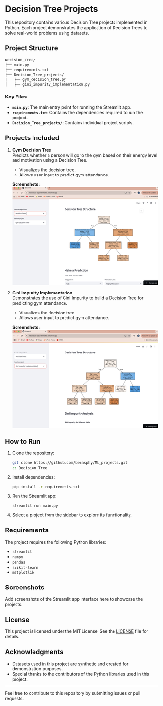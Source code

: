 # Decision Tree Projects

This repository contains various Decision Tree projects implemented in Python. Each project demonstrates the application of Decision Trees to solve real-world problems using datasets.

## Project Structure

```
Decision_Tree/
├── main.py
├── requirements.txt
├── Decision_Tree_projects/
│   ├── gym_decision_tree.py
│   ├── gini_impurity_implementation.py
```

### Key Files
- **`main.py`**: The main entry point for running the Streamlit app.
- **`requirements.txt`**: Contains the dependencies required to run the project.
- **`Decision_Tree_projects/`**: Contains individual project scripts.

## Projects Included

1. **Gym Decision Tree**  
   Predicts whether a person will go to the gym based on their energy level and motivation using a Decision Tree.  
   - Visualizes the decision tree.
   - Allows user input to predict gym attendance.

   **Screenshots:**
   ![Gym Decision Tree](screenshots/gym1.png)

2. **Gini Impurity Implementation**  
   Demonstrates the use of Gini Impurity to build a Decision Tree for predicting gym attendance.  
   - Visualizes the decision tree.
   - Allows user input to predict gym attendance.

   **Screenshots:**
   ![Gini Impurity Implementation](screenshots/gini.png)

## How to Run

1. Clone the repository:
   ```bash
   git clone https://github.com/benasphy/ML_projects.git
   cd Decision_Tree
   ```

2. Install dependencies:
   ```bash
   pip install -r requirements.txt
   ```

3. Run the Streamlit app:
   ```bash
   streamlit run main.py
   ```

4. Select a project from the sidebar to explore its functionality.

## Requirements

The project requires the following Python libraries:
- `streamlit`
- `numpy`
- `pandas`
- `scikit-learn`
- `matplotlib`

## Screenshots

Add screenshots of the Streamlit app interface here to showcase the projects.

## License

This project is licensed under the MIT License. See the [LICENSE](LICENSE) file for details.

## Acknowledgments

- Datasets used in this project are synthetic and created for demonstration purposes.
- Special thanks to the contributors of the Python libraries used in this project.

---
Feel free to contribute to this repository by submitting issues or pull requests.
